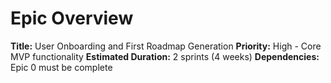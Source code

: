 # Epic Overview

**Title:** User Onboarding and First Roadmap Generation
**Priority:** High - Core MVP functionality
**Estimated Duration:** 2 sprints (4 weeks)
**Dependencies:** Epic 0 must be complete
